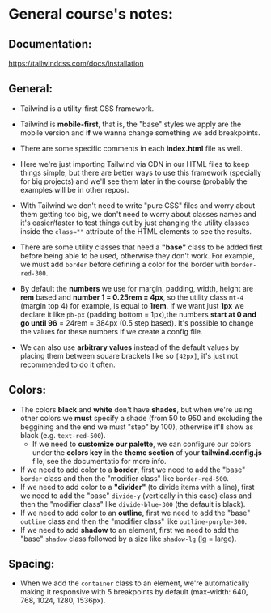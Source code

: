 # General course's notes:

## Documentation:

https://tailwindcss.com/docs/installation

## General:

- Tailwind is a utility-first CSS framework.

- Tailwind is **mobile-first**, that is, the "base" styles we apply are the mobile version and **if** we wanna change something we add breakpoints.

- There are some specific comments in each **index.html** file as well.

- Here we're just importing Tailwind via CDN in our HTML files to keep things simple, but there are better ways to use this framework (specially for big projects) and we'll see them later in the course (probably the examples will be in other repos).

- With Tailwind we don't need to write "pure CSS" files and worry about them getting too big, we don't need to worry about classes names and it's easier/faster to test things out by just changing the utility classes inside the `class=""` attribute of the HTML elements to see the results.

- There are some utility classes that need a **"base"** class to be added first before being able to be used, otherwise they don't work. For example, we must add `border` before defining a color for the border with `border-red-300`.

- By default the **numbers** we use for margin, padding, width, height are **rem** based and **number 1 = 0.25rem = 4px**, so the utility class `mt-4` (margin top 4) for example, is equal to **1rem**. If we want just **1px** we declare it like `pb-px` (padding bottom = 1px),the numbers **start at 0 and go until 96** = 24rem = 384px (0.5 step based). It's possible to change the values for these numbers if we create a config file.

- We can also use **arbitrary values** instead of the default values by placing them between square brackets like so `[42px]`, it's just not recommended to do it often.

## Colors:

- The colors **black** and **white** don't have **shades**, but when we're using other colors we **must** specify a shade (from 50 to 950 and excluding the beggining and the end we must "step" by 100), otherwise it'll show as black (e.g. `text-red-500`).
  - If we need to **customize our palette**, we can configure our colors under the **colors key** in the **theme section** of your **tailwind.config.js** file, see the documentatio for more info.
- If we need to add color to a **border**, first we need to add the "base" `border` class and then the "modifier class" like `border-red-500`.
- If we need to add color to a **"divider"** (to divide items with a line), first we need to add the "base" `divide-y` (vertically in this case) class and then the "modifier class" like `divide-blue-300` (the default is black).
- If we need to add color to an **outline**, first we need to add the "base" `outline` class and then the "modifier class" like `outline-purple-300`.
- If we need to add **shadow** to an element, first we need to add the "base" `shadow` class followed by a size like `shadow-lg` (lg = large).

## Spacing:

- When we add the `container` class to an element, we're automatically making it responsive with 5 breakpoints by default (max-width: 640, 768, 1024, 1280, 1536px).
